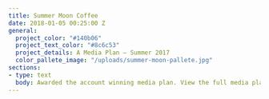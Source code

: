```yaml
---
title: Summer Moon Coffee
date: 2018-01-05 00:25:00 Z
general:
  project_color: "#140b06"
  project_text_color: "#8c6c53"
  project_details: A Media Plan – Summer 2017
  color_pallete_image: "/uploads/summer-moon-pallete.jpg"
sections:
- type: text
  body: Awarded the account winning media plan. View the full media plan.
---
```


